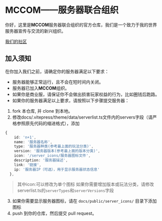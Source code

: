 # MCCOM——服务器联合组织
你好，这里是**MCCOM**服务器联合组织的官方仓库，我们是一个致力于我的世界服务器宣传与交流的新兴组织。

[我们的社区](https://qm.qq.com/q/sef3D610t2)
## 加入须知
在你加入我们之前，请确定你的服务器满足以下要求：
- 服务器能够正常运行，且不会在短时间内关闭。
- 服务器已加入**MCCOM**组织。
- 如果你是商业服，请保证你不会做出损害玩家权益的行为，比如圈钱后跑路。
- 如果你的服务器满足以上要求，请按照以下步骤提交服务器：
1. fork 本仓库, 并 clone 到本地。
2. 修改docs/.vitepress/theme/data/serverlist.ts文件内的servers字段（请严格参照原先代码的缩进格式），添加
   
```serverlist.ts
{
    id: 'n+1',
    name: '服务器名称',
    type: '服务器种类(参考最上面的玩法分类)',
    version: '服务器版本(参考最上面的版本分类)',
    icon: '/server_icons/服务器图标文件',
    description: '服务器描述',
    link: '链接',
    ip: '服务器IP（可选），用于显示服务器状态信息'
  },
```
> 其中icon:可以修改为单个图标
> 如果你需要增加版本或玩法分类，请修改serverlist.ts的`serverTypes`和`serverVersions`字段
3. 如果你需要显示服务器图标，请在 `docs/public/server_icons/` 目录下添加图标
4. push 到你的仓库，然后提交 pull request。
